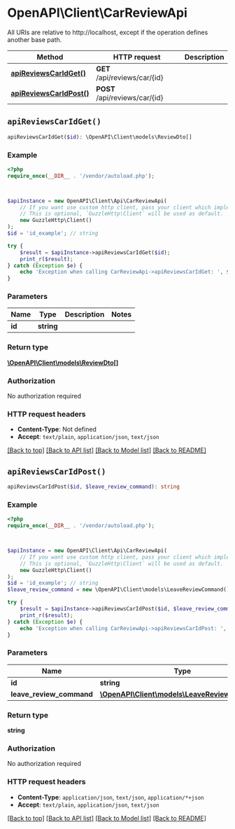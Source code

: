 # OpenAPI\Client\CarReviewApi

All URIs are relative to http://localhost, except if the operation defines another base path.

| Method | HTTP request | Description |
| ------------- | ------------- | ------------- |
| [**apiReviewsCarIdGet()**](CarReviewApi.md#apiReviewsCarIdGet) | **GET** /api/reviews/car/{id} |  |
| [**apiReviewsCarIdPost()**](CarReviewApi.md#apiReviewsCarIdPost) | **POST** /api/reviews/car/{id} |  |


## `apiReviewsCarIdGet()`

```php
apiReviewsCarIdGet($id): \OpenAPI\Client\models\ReviewDto[]
```



### Example

```php
<?php
require_once(__DIR__ . '/vendor/autoload.php');



$apiInstance = new OpenAPI\Client\Api\CarReviewApi(
    // If you want use custom http client, pass your client which implements `GuzzleHttp\ClientInterface`.
    // This is optional, `GuzzleHttp\Client` will be used as default.
    new GuzzleHttp\Client()
);
$id = 'id_example'; // string

try {
    $result = $apiInstance->apiReviewsCarIdGet($id);
    print_r($result);
} catch (Exception $e) {
    echo 'Exception when calling CarReviewApi->apiReviewsCarIdGet: ', $e->getMessage(), PHP_EOL;
}
```

### Parameters

| Name | Type | Description  | Notes |
| ------------- | ------------- | ------------- | ------------- |
| **id** | **string**|  | |

### Return type

[**\OpenAPI\Client\models\ReviewDto[]**](../Model/ReviewDto.md)

### Authorization

No authorization required

### HTTP request headers

- **Content-Type**: Not defined
- **Accept**: `text/plain`, `application/json`, `text/json`

[[Back to top]](#) [[Back to API list]](../../README.md#endpoints)
[[Back to Model list]](../../README.md#models)
[[Back to README]](../../README.md)

## `apiReviewsCarIdPost()`

```php
apiReviewsCarIdPost($id, $leave_review_command): string
```



### Example

```php
<?php
require_once(__DIR__ . '/vendor/autoload.php');



$apiInstance = new OpenAPI\Client\Api\CarReviewApi(
    // If you want use custom http client, pass your client which implements `GuzzleHttp\ClientInterface`.
    // This is optional, `GuzzleHttp\Client` will be used as default.
    new GuzzleHttp\Client()
);
$id = 'id_example'; // string
$leave_review_command = new \OpenAPI\Client\models\LeaveReviewCommand(); // \OpenAPI\Client\models\LeaveReviewCommand

try {
    $result = $apiInstance->apiReviewsCarIdPost($id, $leave_review_command);
    print_r($result);
} catch (Exception $e) {
    echo 'Exception when calling CarReviewApi->apiReviewsCarIdPost: ', $e->getMessage(), PHP_EOL;
}
```

### Parameters

| Name | Type | Description  | Notes |
| ------------- | ------------- | ------------- | ------------- |
| **id** | **string**|  | |
| **leave_review_command** | [**\OpenAPI\Client\models\LeaveReviewCommand**](../Model/LeaveReviewCommand.md)|  | |

### Return type

**string**

### Authorization

No authorization required

### HTTP request headers

- **Content-Type**: `application/json`, `text/json`, `application/*+json`
- **Accept**: `text/plain`, `application/json`, `text/json`

[[Back to top]](#) [[Back to API list]](../../README.md#endpoints)
[[Back to Model list]](../../README.md#models)
[[Back to README]](../../README.md)
